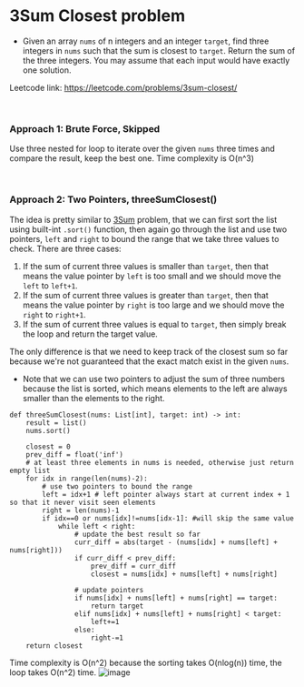 # 3Sum Closest problem
* Given an array `nums` of n integers and an integer `target`, find three integers in `nums` such that the sum is closest to `target`. Return the sum of the three integers. You may assume that each input would have exactly one solution.

Leetcode link: https://leetcode.com/problems/3sum-closest/

<br />

### Approach 1: Brute Force, Skipped
Use three nested for loop to iterate over the given `nums` three times and compare the result, keep the best one. Time complexity is O(n^3)

<br />

### Approach 2: Two Pointers, threeSumClosest()
The idea is pretty similar to [3Sum](https://github.com/artisan1218/LeetCode-Solution/tree/main/threeSum) problem, that we can first sort the list using built-int `.sort()` function, then again go through the list and use two pointers, `left` and `right` to bound the range that we take three values to check. There are three cases:
1. If the sum of current three values is smaller than `target`, then that means the value pointer by `left` is too small and we should move the `left` to `left+1`.
2. If the sum of current three values is greater than `target`, then that means the value pointer by `right` is too large and we should move the `right` to `right+1`.
3. If the sum of current three values is equal to `target`, then simply break the loop and return the target value.

The only difference is that we need to keep track of the closest sum so far because we're not guaranteed that the exact match exist in the given `nums`.

* Note that we can use two pointers to adjust the sum of three numbers because the list is sorted, which means elements to the left are always smaller than the elements to the right.


```python3
def threeSumClosest(nums: List[int], target: int) -> int:
    result = list()
    nums.sort()
    
    closest = 0
    prev_diff = float('inf')
    # at least three elements in nums is needed, otherwise just return empty list
    for idx in range(len(nums)-2):
        # use two pointers to bound the range
        left = idx+1 # left pointer always start at current index + 1 so that it never visit seen elements
        right = len(nums)-1
        if idx==0 or nums[idx]!=nums[idx-1]: #will skip the same value
            while left < right:
                # update the best result so far
                curr_diff = abs(target - (nums[idx] + nums[left] + nums[right]))
                if curr_diff < prev_diff:
                    prev_diff = curr_diff
                    closest = nums[idx] + nums[left] + nums[right]
                    
                # update pointers
                if nums[idx] + nums[left] + nums[right] == target:
                    return target
                elif nums[idx] + nums[left] + nums[right] < target:
                    left+=1
                else:
                    right-=1
    return closest

```

Time complexity is O(n^2) because the sorting takes O(nlog(n)) time, the loop takes O(n^2) time.
![image](https://user-images.githubusercontent.com/25105806/119450519-dfe9ad00-bce8-11eb-9c53-9c4d7541f279.png)
